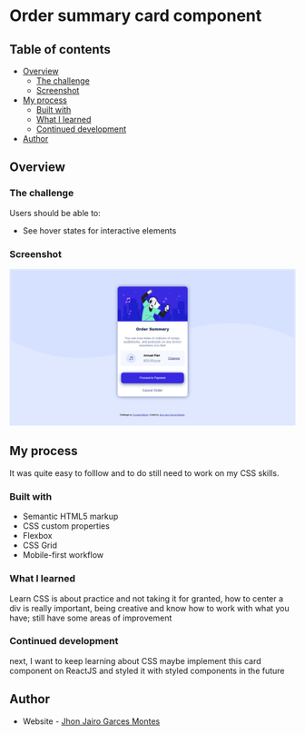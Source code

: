 # Order summary card component 

## Table of contents

- [Overview](#overview)
  - [The challenge](#the-challenge)
  - [Screenshot](#screenshot)
- [My process](#my-process)
  - [Built with](#built-with)
  - [What I learned](#what-i-learned)
  - [Continued development](#continued-development)
- [Author](#author)



## Overview

### The challenge

Users should be able to:

- See hover states for interactive elements

### Screenshot

![](./design/final-product.png)


## My process
It was quite easy to folllow and to do still need to work on my CSS skills.
### Built with

- Semantic HTML5 markup
- CSS custom properties
- Flexbox
- CSS Grid
- Mobile-first workflow

### What I learned

Learn CSS is about practice and not taking it for granted, how to center a div is really important, being creative and know how to work with what you have; still have some areas of improvement 

### Continued development

next, I want to keep learning about CSS maybe implement this card component on ReactJS and styled it with styled components in the future

## Author

- Website - [Jhon Jairo Garces  Montes](https://jhongarces.dev)
